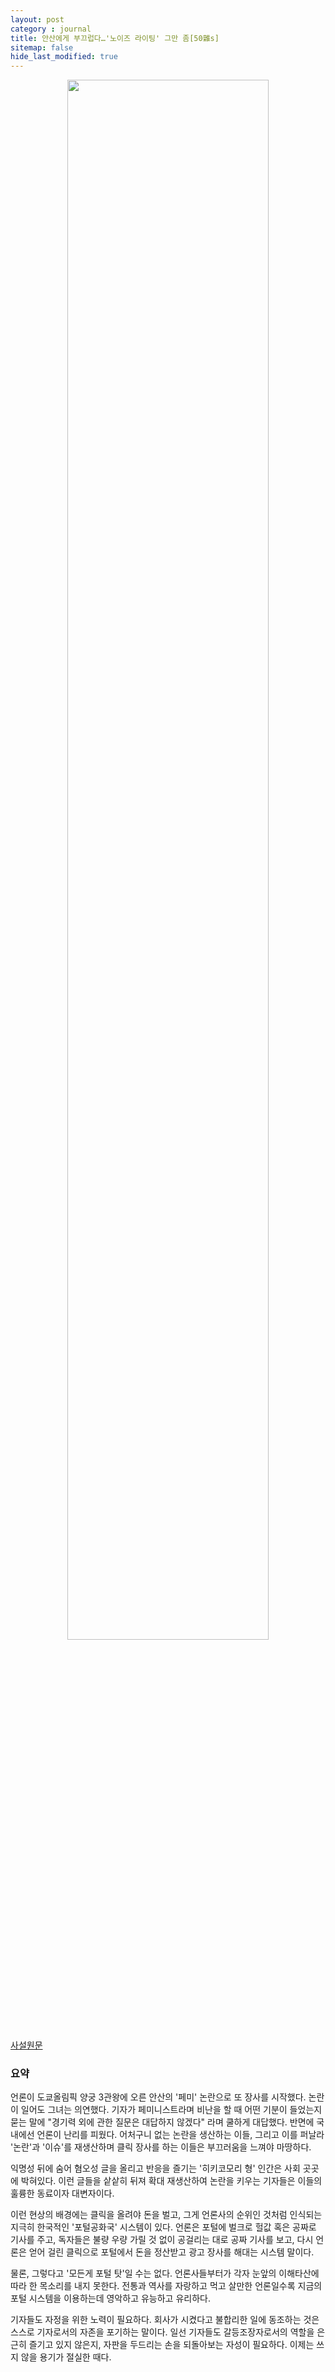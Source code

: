 ```yaml
---
layout: post
category : journal
title: 안산에게 부끄럽다…'노이즈 라이팅' 그만 좀[50雜s]
sitemap: false
hide_last_modified: true
---
```

<p align="center">
<img src = "https://user-images.githubusercontent.com/23326843/128424528-43e1685d-6a58-4cbc-825f-267f96ca34b2.jpg" width="80%" />
</p>


[사설원문](https://news.mt.co.kr/mtview.php?no=2021073019183269298&vgb=column&code=column273)

### 요약

언론이 도쿄올림픽 양궁 3관왕에 오른 안산의 '페미' 논란으로 또 장사를 시작했다. 논란이 일어도 그녀는 의연했다. 기자가 페미니스트라며 비난을 할 때 어떤 기분이 들었는지 묻는 말에 "경기력 외에 관한 질문은 대답하지 않겠다" 라며 쿨하게 대답했다. 반면에 국내에선 언론이 난리를 피웠다. 어처구니 없는 논란을 생산하는 이들, 그리고 이를 퍼날라 '논란'과 '이슈'를 재생산하며 클릭 장사를 하는 이들은 부끄러움을 느껴야 마땅하다.

익명성 뒤에 숨어 혐오성 글을 올리고 반응을 즐기는 '히키코모리 형' 인간은 사회 곳곳에 박혀있다. 이런 글들을 샅샅히 뒤져 확대 재생산하여 논란을 키우는 기자들은 이들의 훌륭한 동료이자 대변자이다.

이런 현상의 배경에는 클릭을 올려야 돈을 벌고, 그게 언론사의 순위인 것처럼 인식되는 지극히 한국적인 '포털공화국' 시스템이 있다. 언론은 포털에 벌크로 헐값 혹은 공짜로 기사를 주고, 독자들은 불량 우량 가릴 것 없이 공걸리는 대로 공짜 기사를 보고, 다시 언론은 얻어 걸린 클릭으로 포털에서 돈을 정산받고 광고 장사를 해대는 시스템 말이다.

물론, 그렇다고 '모든게 포털 탓'일 수는 없다. 언론사들부터가 각자 눈앞의 이해타산에 따라 한 목소리를 내지 못한다. 전통과 역사를 자랑하고 먹고 살만한 언론일수록 지금의 포털 시스템을 이용하는데 영악하고 유능하고 유리하다.

기자들도 자정을 위한 노력이 필요하다. 회사가 시켰다고 불합리한 일에 동조하는 것은 스스로 기자로서의 자존을 포기하는 말이다. 일선 기자들도 갈등조장자로서의 역할을 은근히 즐기고 있지 않은지, 자판을 두드리는 손을 되돌아보는 자성이 필요하다. 이제는 쓰지 않을 용기가 절실한 때다.